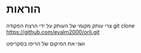 # הוראות

צרי עותק מקומי של העותק על ידי הרצת הפקודה
git clone https://github.com/eyalm2000/orli.git

ושני את המיקום של הריפו בסקריפט